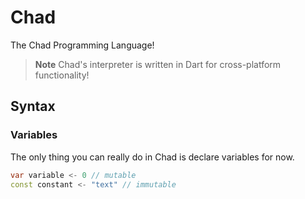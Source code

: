 # Chad

The Chad Programming Language!
> **Note** Chad's interpreter is written in Dart for cross-platform functionality!

## Syntax

### Variables

The only thing you can really do in Chad is declare variables for now.

```dart
var variable <- 0 // mutable
const constant <- "text" // immutable
```